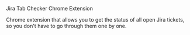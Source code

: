 Jira Tab Checker Chrome Extension

Chrome extension that allows you to get the status of all open Jira tickets, so you don't have to go through them one by one.

